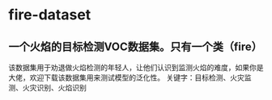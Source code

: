 # fire-dataset
## 一个火焰的目标检测VOC数据集。只有一个类（fire）
该数据集用于劝退做火焰检测的年轻人，让他们认识到监测火焰的难度，如果你是大佬，欢迎下载该数据集用来测试模型的泛化性。
关键字：目标检测、火灾监测、火灾识别、火焰识别
